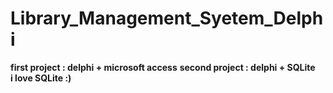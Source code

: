 # Library_Management_Syetem_Delphi

**first project : delphi + microsoft access**
**second project : delphi + SQLite** 
<br>
**i love SQLite :)**
